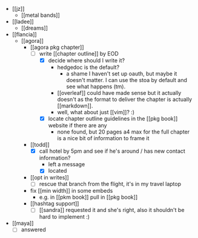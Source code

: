 - [[jz]]
  - [[metal bands]]
- [[ladee]]
  - [[dreams]]
- [[flancia]]
  - [[agora]]
    - [[agora pkg chapter]]
      - [ ] write [[chapter outline]] by EOD
        - [x] decide where should I write it?
          - hedgedoc is the default?
            - a shame I haven't set up oauth, but maybe it doesn't matter. I can use the stoa by default and see what happens (tm).
          - [[overleaf]] could have made sense but it actually doesn't as the format to deliver the chapter is actually [[markdown]].
          - well, what about just [[vim]]? :)
        - [x] locate chapter outline guidelines in the [[pkg book]] website if there are any
          - none found, but 20 pages a4 max for the full chapter is a nice bit of information to frame it
    - [[todd]]
      - [x] call hotel by 5pm and see if he's around / has new contact information?
        - left a message
        - [x] located
    - [[opt in writes]]
      - [ ] rescue that branch from the flight, it's in my travel laptop
    - fix [[min width]] in some embeds
      - e.g. in [[pkm book]] pull in [[pkg book]]
    - [[hashtag support]]
      - [ ] [[sandra]] requested it and she's right, also it shouldn't be hard to implement :)
- [[maya]]
  - [ ] answered
